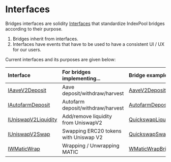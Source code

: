 # Interfaces

Bridges interfaces are solidity [Interfaces](https://docs.soliditylang.org/en/latest/contracts.html?highlight=Interfaces#interfaces) that standardize IndexPool bridges according to their purpose. 

1. Bridges inherit from interfaces.
2. Interfaces have events that have to be used to have a consistent UI / UX for our users.

Current interfaces and its purposes are given below:

| Interface | For bridges implementing... | Bridge examples |
| :--- | :--- | :--- |
| [IAaveV2Deposit](https://docs.indexpool.org/developer/bridges/interfaces/iaavev2deposit) | Aave deposit/withdraw/harvest | [AaveV2DepositBridge](https://docs.indexpool.org/developer/bridges/trusted-bridges/aave-v2-deposit-bridge) |
| [IAutofarmDeposit](https://docs.indexpool.org/developer/bridges/interfaces/iautofarmdeposit) | Autofarm deposit/withdraw/harvest | [AutofarmDepositBridge](https://docs.indexpool.org/developer/bridges/trusted-bridges/autofarm-deposit-bridge) |
| [IUniswapV2Liquidity](https://docs.indexpool.org/developer/bridges/interfaces/iuniswapv2liquidity) | Add/remove liquidity from UniswapV2 | [QuickswapLiquidityBridge](https://docs.indexpool.org/developer/bridges/trusted-bridges/quickswap-liquidity-bridge) |
| [IUniswapV2Swap](iuniswapv2swap.md) | Swapping ERC20 tokens with Uniswap V2 | [QuickswapSwapBridge](https://docs.indexpool.org/developer/bridges/trusted-bridges/quickswap-swap-bridge) |
| [IWMaticWrap](iwmaticwrap.md) | Wrapping / Unwrapping MATIC  | [WMaticWrapBridge](https://docs.indexpool.org/developer/bridges/trusted-bridges/wmaticwrapbridge) |



